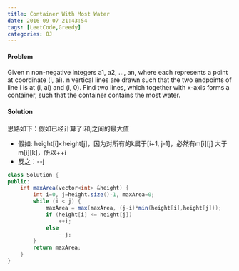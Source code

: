 ```yaml
---
title: Container With Most Water
date: 2016-09-07 21:43:54
tags: [LeetCode,Greedy]
categories: OJ
---
```


#### Problem
Given n non-negative integers a1, a2, ..., an, where each represents a point at coordinate (i, ai).
n vertical lines are drawn such that the two endpoints of line i is at (i, ai) and (i, 0).
Find two lines, which together with x-axis forms a container, such that the container contains the most water.

#### Solution
思路如下：假如已经计算了i和j之间的最大值
- 假如: height[i]<height[j]，因为对所有的k属于[i+1, j-1]，必然有m[i][j] 大于 m[i][k]，所以++i
- 反之：--j

```java
class Solution {
public:
	int maxArea(vector<int> &height) {
		int i=0, j=height.size()-1, maxArea=0;
		while (i < j) {
			maxArea = max(maxArea, (j-i)*min(height[i],height[j]));
			if (height[i] <= height[j])
				++i;
			else
				--j;
		}
		return maxArea;
	}
}
```